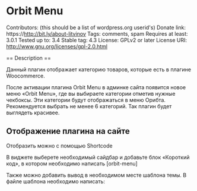 # Orbit Menu 
Contributors: (this should be a list of wordpress.org userid's)
Donate link: https://http://bit.ly/about-litvinov
Tags: comments, spam
Requires at least: 3.0.1
Tested up to: 3.4
Stable tag: 4.3
License: GPLv2 or later
License URI: http://www.gnu.org/licenses/gpl-2.0.html


== Description ==

Данный плагин отображает категорию товаров, которые есть в плагине Woocommerce.

После активации плагина Orbit Menu в админке сайта появится новое меню «Orbit Menu», где вы выбираете категории отметив нужные чекбоксы. Эти категории будут отображаться в меню Орибта. Рекомендуется выбрать не менее 6 категорий. Так плагин будет выглядеть красивее.

## Отображение плагина на сайте

Отобразить можно с помощью Shortcode

В виджете выберете необходимый сайдбар и добавьте блок «Короткий код», в котором необходимо написать [orbit-menu]

Также можно добавить вывод в необходимом месте шаблона темы. В файле шаблона необходимо написать:

<?php echo do_shortcode( '[orbit-menu]' ); ?>